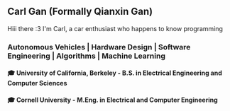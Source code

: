 ## Carl Gan (Formally Qianxin Gan)

Hiii there :3 I'm Carl, a car enthusiast who happens to know programming

### Autonomous Vehicles | Hardware Design | Software Engineering | Algorithms | Machine Learning

#### 🎓 University of California, Berkeley - B.S. in Electrical Engineering and Computer Sciences
#### 🎓 Cornell University - M.Eng. in Electrical and Computer Engineering

<!--
**CarlQGan/CarlQGan** is a ✨ _special_ ✨ repository because its `README.md` (this file) appears on your GitHub profile.

Here are some ideas to get you started:

- 🔭 I’m currently working on ...
- 🌱 I’m currently learning ...
- 👯 I’m looking to collaborate on ...
- 🤔 I’m looking for help with ...
- 💬 Ask me about ...
- 📫 How to reach me: ...
- 😄 Pronouns: ...
- ⚡ Fun fact: ...
-->
